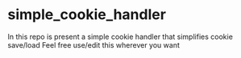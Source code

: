 # simple_cookie_handler
In this repo is present a simple cookie handler that simplifies cookie save/load
Feel free use/edit this wherever you want

